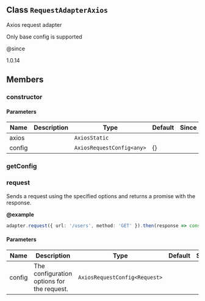 ## Class `RequestAdapterAxios`
Axios request adapter

Only base config is supported

@since 

1.0.14


## Members

### constructor


#### Parameters
| Name | Description | Type | Default | Since |
|------|------|---------|-------|------------|
|  axios  |  | `AxiosStatic` |  |  |
|  config  |  | `AxiosRequestConfig<any>` | {} |  |


### getConfig




### request
Sends a request using the specified options and returns a promise with the response.

**@example** 

```typescript
adapter.request({ url: '/users', method: 'GET' }).then(response => console.log(response));
```


#### Parameters
| Name | Description | Type | Default | Since |
|------|------|---------|-------|------------|
|  config  | The configuration options for the request. | `AxiosRequestConfig<Request>` |  |  |

